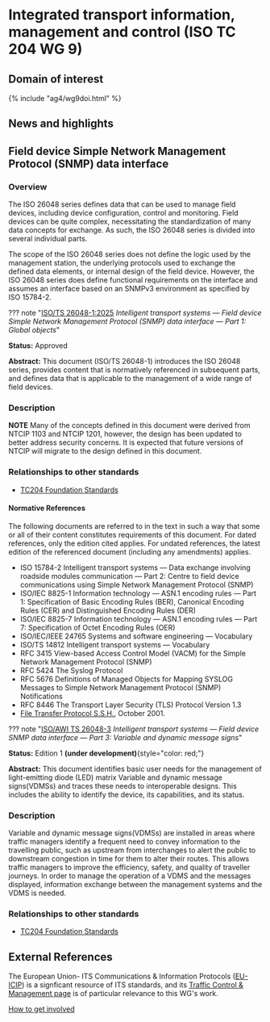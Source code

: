 # Integrated transport information, management and control (ISO TC 204 WG 9)

## Domain of interest
<!-- DO NOT CHANGE THIS FILE REFERENCE! It aligns with this WG's respective domain of interest definition contained in TC204's Strategic Business Plan as approved by ISO. -->

{% include "ag4/wg9doi.html" %}

## News and highlights
<!-- ## News and highlights (optional)
    Refer docs\wg1\index.md for an example of how to include & format any desired WG news & highlights content. Add content AFTER inserting a new line below this comment. 
-->

<!-- === DESCRIPTIONS OF WG STANDARDS / DOCUMENTS ===
    The content below is distilled from the respective WG section in "JSAE ITS Standardization Activities of ISO/TC204 - 2024" and iso.org/obp and is intended as an initial example only for future editing by the repsective WG.
-->

## Field device Simple Network Management Protocol (SNMP) data interface
<!-- Standard subject area
    Edit the ## <header title> above to contextualise the respective group of standards described below.
-->

### Overview <!-- Optional -->

The ISO 26048 series defines data that can be used to manage field devices, including device configuration, control and monitoring. Field devices can be quite complex, necessitating the standardization of many data concepts for exchange. As such, the ISO 26048 series is divided into several individual parts.

The scope of the ISO 26048 series does not define the logic used by the management station, the underlying protocols used to exchange the defined data elements, or internal design of the field device. However, the ISO 26048 series does define functional requirements on the interface and assumes an interface based on an SNMPv3 environment as specified by ISO 15784-2.

<!-- Start web info for standard / document -->
??? note "[ISO/TS 26048-1:2025](https://www.iso.org/obp/ui#iso:std:iso:ts:26048:-1:ed-1:v1:en) _Intelligent transport systems — Field device Simple Network Management Protocol (SNMP) data interface — Part 1: Global objects_"

**Status:** Approved
<!-- Copy relevant status line from the following list: 
  Edition 1 **(under development)**{style="color: red;"}
  Approved
  Approved **(under revision)**{style="color: red;"} 
-->

**Abstract:** This document (ISO/TS 26048-1) introduces the ISO 26048 series, provides content that is normatively referenced in subsequent parts, and defines data that is applicable to the management of a wide range of field devices.

### Description

**NOTE** Many of the concepts defined in this document were derived from NTCIP 1103 and NTCIP 1201, however, the design has been updated to better address security concerns. It is expected that future versions of NTCIP will migrate to the design defined in this document.

### Relationships to other standards
<!-- Relationships to other standards
  e.g., list Normative references and comm stack references
  PLEASE retain the link to "TC204 Foundational Standards" as the first relationship in the list below 
-->

- [TC204 Foundation Standards](../foundational.md)

#### Normative References

The following documents are referred to in the text in such a way that some or all of their content constitutes requirements of this document. For dated references, only the edition cited applies. For undated references, the latest edition of the referenced document (including any amendments) applies.

- ISO 15784-2 Intelligent transport systems — Data exchange involving roadside modules communication — Part 2: Centre to field device communications using Simple Network Management Protocol (SNMP)
- ISO/IEC 8825-1 Information technology — ASN.1 encoding rules — Part 1: Specification of Basic Encoding Rules (BER), Canonical Encoding Rules (CER) and Distinguished Encoding Rules (DER)
- ISO/IEC 8825-7 Information technology — ASN.1 encoding rules — Part 7: Specification of Octet Encoding Rules (OER)
- ISO/IEC/IEEE 24765 Systems and software engineering — Vocabulary
- ISO/TS 14812 Intelligent transport systems — Vocabulary
- RFC 3415 View-based Access Control Model (VACM) for the Simple Network Management Protocol (SNMP)
- RFC 5424 The Syslog Protocol
- RFC 5676 Definitions of Managed Objects for Mapping SYSLOG Messages to Simple Network Management Protocol (SNMP) Notifications
- RFC 8446 The Transport Layer Security (TLS) Protocol Version 1.3
- [File Transfer Protocol S.S.H.](https://datatracker.ietf.org/doc/html/draft-ietf-secsh-filexfer-02), October 2001.
<!-- End Standard -->

<!-- Start web info for standard / document -->
??? note "[ISO/AWI TS 26048-3](https://www.iso.org/standard/87055.html?browse=tc) _Intelligent transport systems — Field device SNMP data interface — Part 3: Variable and dynamic message signs_"

**Status:** Edition 1 **(under development)**{style="color: red;"}
<!-- Copy relevant status line from the following list: 
  Edition 1 **(under development)**{style="color: red;"}
  Approved
  Approved **(under revision)**{style="color: red;"} 
-->

**Abstract:** This document identifies basic user needs for the management of light-emitting diode (LED) matrix Variable and dynamic message signs(VDMSs) and traces these needs to interoperable designs. This includes the ability to identify the device, its capabilities, and its status.

### Description

Variable and dynamic message signs(VDMSs) are installed in areas where traffic managers identify a frequent need to convey information to the travelling public, such as upstream from interchanges to alert the public to downstream congestion in time for them to alter their routes. This allows traffic managers to improve the efficiency, safety, and quality of traveller journeys. In order to manage the operation of a VDMS and the messages displayed, information exchange between the management systems and the VDMS is needed.

### Relationships to other standards
<!-- Relationships to other standards
  e.g., list Normative references and comm stack references
  PLEASE retain the link to "TC204 Foundational Standards" as the first relationship in the list below 
-->

- [TC204 Foundation Standards](../foundational.md)

<!-- End Standard -->

<!-- End subject area -->

## External References

The European Union- ITS Communications & Information Protocols ([EU-ICIP](https://www.mobilityits.eu)) is a signficant resource of ITS standards, and its [Traffic Control & Management page](https://www.mobilityits.eu/traffic-control-management) is of particular relevance to this WG's work.

[How to get involved](../contact.md)
